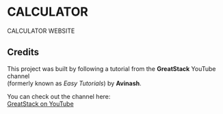 # CALCULATOR
CALCULATOR WEBSITE

## Credits

This project was built by following a tutorial from the **GreatStack** YouTube channel  
(formerly known as *Easy Tutorials*) by **Avinash**.

You can check out the channel here:  
[GreatStack on YouTube](https://www.youtube.com/@GreatStackDev)
